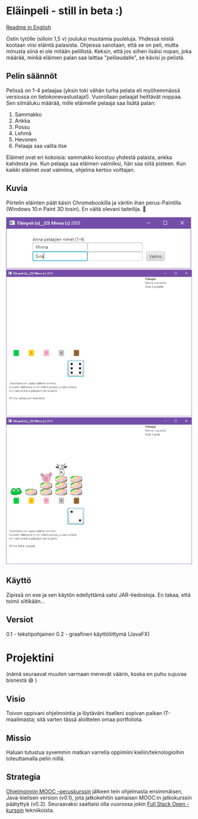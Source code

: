 # Eläinpeli - still in beta :)
[Readme in English](README.en.md)

Ostin tytölle (silloin 1,5 v) jouluksi muutamia puuleluja. Yhdessä niistä kootaan viisi eläintä palasista. 
Ohjeissa sanotaan, että se on peli, mutta minusta siinä ei ole mitään pelillistä. Keksin, että jos siihen 
lisäisi nopan, joka määrää, minkä eläimen palan saa laittaa "pelilaudalle", se kävisi jo pelistä.

## Pelin säännöt
Pelissä on 1-4 pelaajaa (yksin toki vähän turha pelata eli myöhemmässä versiossa on tietokonevastustaja!). 
Vuorollaan pelaajat heittävät noppaa. Sen silmäluku määrää, mille eläimelle pelaaja saa lisätä palan:
1. Sammakko
2. Ankka
3. Possu
4. Lehmä
5. Hevonen
6. Pelaaja saa valita itse

Eläimet ovat eri kokoisia: sammakko koostuu yhdestä palasta, ankka kahdesta jne. Kun pelaaja saa eläimen valmiiksi, 
hän saa siitä pisteen. Kun kaikki eläimet ovat valmiina, ohjelma kertoo voittajan.

## Kuvia
Piirtelin eläinten päät käsin Chromebookilla ja väritin ihan perus-Paintilla (Windows 10:n Paint 3D tosin). En väitä olevani taiteilija. :see_no_evil:

<img src="./aloitus.PNG" alt="Kuva: Pelin aloitus" />

<img src="./valinta.PNG" alt="Kuva: Eläimen valinta" width="600"/>

<img src="./tilanne.PNG" alt="Kuva: Muutama eläin jo valmis" width="600"/>

## Käyttö
Zipissä on exe ja sen käytön edellyttämä satsi JAR-tiedostoja. En takaa, että toimii siltikään...

## Versiot
0.1 - tekstipohjainen
0.2 - graafinen käyttöliittymä (JavaFX)

# Projektini

(nämä seuraavat muuten varmaan menevät väärin, koska en puhu sujuvaa bisnestä :smile: )
## Visio
Toivon oppivani ohjelmointia ja löytäväni itselleni sopivan paikan IT-maailmasta; sitä varten tässä aloittelen omaa portfoliota.

## Missio
Haluan tutustua syvemmin matkan varrella oppimiini kieliin/teknologioihin toteuttamalla pelin niillä.

## Strategia
[Ohjelmoinnin MOOC -peruskurssin](https://ohjelmointi-20.mooc.fi/) jälkeen tein ohjelmasta ensimmäisen, Java-kielisen version (v0.1), jota jatkokehitin samaisen MOOC:in jatkokurssin päätyttyä (v0.2). Seuraavaksi saattaisi olla vuorossa jokin [Full Stack Open -kurssin](https://fullstackopen.com/) tekniikoista.
